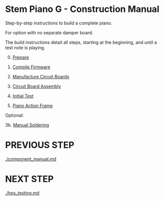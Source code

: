# Stem Piano G - Construction Manual

Step-by-step instructions to build a complete piano.

For option with no separate damper board.

The build instructions detail all steps, starting at the beginning, and until a test note is playing.

0. [Prepare](./construction_subsections/subsection0_prepare.md)

1. [Compile Firmware](./firmware_setup.md)

2. [Manufacture Circuit Boards](./construction_subsections/subsection2_circuit_boards.md)

3. [Circuit Board Assembly](./construction_subsections/subsection3a_circuit_board_assembly.md)

4. [Initial Test](./construction_subsections/subsection4_initial_test.md)

5. [Piano Action Frame](./construction_subsections/subsection5_action_frame.md)

Optional:

3b. [Manual Soldering](./construction_subsections/subsection3b_manual_soldering.md)


# PREVIOUS STEP
[./component_manual.md](./component_manual.md)

# NEXT STEP
[./hps_testing.md](./hps_testing.md)